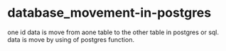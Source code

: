 # database_movement-in-postgres
one id data is move from aone table to the other table in postgres or sql.
data is move by using of postgres function.
